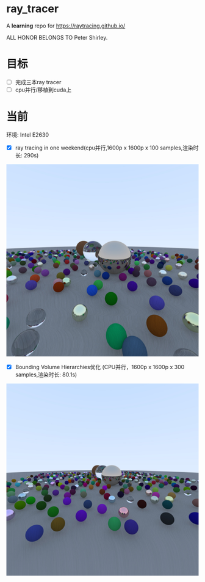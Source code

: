 # ray_tracer
A **learning** repo for https://raytracing.github.io/

ALL HONOR BELONGS TO Peter Shirley.

# 目标
- [ ] 完成三本ray tracer
- [ ] cpu并行/移植到cuda上

# 当前
环境: Intel E2630

- [x] ray tracing in one weekend(cpu并行,1600p x 1600p x 100 samples,渲染时长: 290s)

![one weekend](image/1.jpg)

- [x] Bounding Volume Hierarchies优化 (CPU并行，1600p x 1600p x 300 samples,渲染时长: 80.1s)

![BVH](image/2.jpg)
